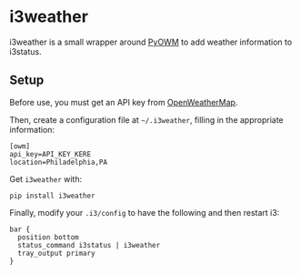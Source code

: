 i3weather
=========

i3weather is a small wrapper around [PyOWM](https://github.com/csparpa/pyowm) to
add weather information to i3status.

Setup
-------------
Before use, you must get an API key from [OpenWeatherMap](http://openweathermap.org/).

Then, create a configuration file at `~/.i3weather`, filling in the appropriate information:

    [owm]
    api_key=API_KEY_KERE
    location=Philadelphia,PA
    
Get `i3weather` with:

    pip install i3weather

Finally, modify your `.i3/config` to have the following and then restart i3:

    bar {
      position bottom
      status_command i3status | i3weather
      tray_output primary
    }
